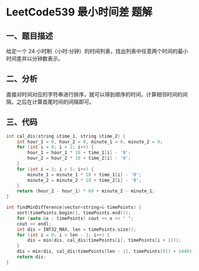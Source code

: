 # LeetCode539 最小时间差 题解

## 一、题目描述

给定一个 24 小时制（小时:分钟）的时间列表，找出列表中任意两个时间的最小时间差并以分钟数表示。



## 二、分析

直接对时间对应的字符串进行排序，就可以得到顺序的时间，计算相邻时间的间隔，之后在计算首尾时间的间隔即可。



## 三、代码

```c++
int cal_dis(string &time_1, string &time_2) {
    int hour_1 = 0, hour_2 = 0, minute_1 = 0, minute_2 = 0;
    for (int i = 0; i < 2; i++) {
        hour_1 = hour_1 * 10 + time_1[i] - '0';
        hour_2 = hour_2 * 10 + time_2[i] - '0';
    }
    for (int i = 3; i < 5; i++) {
        minute_1 = minute_1 * 10 + time_1[i] - '0';
        minute_2 = minute_2 * 10 + time_2[i] - '0';
    }
    return (hour_2 - hour_1) * 60 + minute_2 - minute_1;
}

int findMinDifference(vector<string>& timePoints) {
    sort(timePoints.begin(), timePoints.end());
    for (auto &x : timePoints) cout << x << " ";
    cout << endl;
    int dis = INT32_MAX, len = timePoints.size();
    for (int i = 0; i < len - 1; i++) {
        dis = min(dis, cal_dis(timePoints[i], timePoints[i + 1]));
    }
    dis = min(dis, cal_dis(timePoints[len - 1], timePoints[0]) + 1440);
    return dis;
}
```



